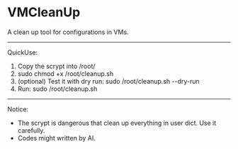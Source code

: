 # VMCleanUp
A clean up tool for configurations in VMs.

---
QuickUse:
1. Copy the scrypt into /root/
2. sudo chmod +x /root/cleanup.sh
3. (optional) Test it with dry run: sudo /root/cleanup.sh --dry-run
4. Run: sudo /root/cleanup.sh


---
Notice:
* The scrypt is dangerous that clean up everything in user dict. Use it carefully.
* Codes might written by AI.
